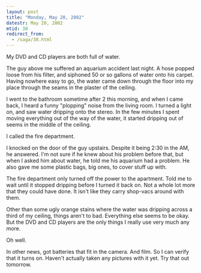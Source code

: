 ```yaml
---
layout: post
title: "Monday, May 20, 2002"
datestr: May 20, 2002
mtid: 38
redirect_from:
  - /saga/38.html
---
```


My DVD and CD players are both full of water.

The guy above me suffered an aquarium accident last night. A hose popped loose
from his filter, and siphoned 50 or so gallons of water onto his carpet. Having
nowhere easy to go, the water came down through the floor into my place through
the seams in the plaster of the ceiling.

I went to the bathroom sometime after 2 this morning, and when I came back,
I heard a funny "plopping" noise from the living room. I turned a
light on, and saw water dripping onto the stereo. In the few minutes I spent
moving everything out of the way of the water, it started dripping out of seems
in the middle of the ceiling.

I called the fire department.

I knocked on the door of the guy upstairs. Despite it being 2:30 in the AM,
he answered. I'm not sure if he knew about his problem before that, but when
I asked him about water, he told me his aquarium had a problem. He also gave
me some plastic bags, big ones, to cover stuff up with.

The fire department only turned off the power to the apartment. Told me to
wait until it stopped dripping before I turned it back on. Not a whole lot more
that they could have done. It isn't like they carry shop-vacs around with them.

Other than some ugly orange stains where the water was dripping across a third
of my ceiling, things aren't to bad. Everything else seems to be okay. But the
DVD and CD players are the only things I really use very much any more.

Oh well.

In other news, got batteries that fit in the camera. And film. So I can verify
that it turns on. Haven't actually taken any pictures with it yet. Try that
out tomorrow.

